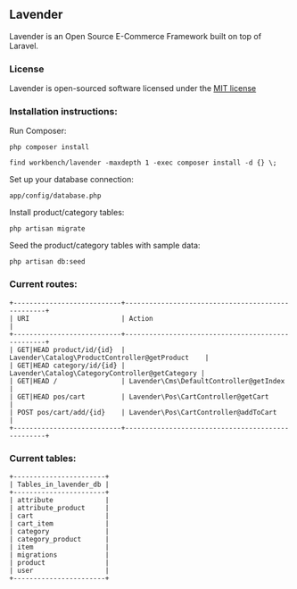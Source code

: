 ## Lavender

Lavender is an Open Source E-Commerce Framework built on top of Laravel.

### License

Lavender is open-sourced software licensed under the [MIT license](http://opensource.org/licenses/MIT)

### Installation instructions:

Run Composer:

    php composer install

    find workbench/lavender -maxdepth 1 -exec composer install -d {} \;

Set up your database connection:

    app/config/database.php

Install product/category tables:

    php artisan migrate

Seed the product/category tables with sample data:

    php artisan db:seed


### Current routes:

    +---------------------------+--------------------------------------------------+
    | URI                       | Action                                           |
    +---------------------------+--------------------------------------------------+
    | GET|HEAD product/id/{id}  | Lavender\Catalog\ProductController@getProduct    |
    | GET|HEAD category/id/{id} | Lavender\Catalog\CategoryController@getCategory |
    | GET|HEAD /                | Lavender\Cms\DefaultController@getIndex          |
    | GET|HEAD pos/cart         | Lavender\Pos\CartController@getCart              |
    | POST pos/cart/add/{id}    | Lavender\Pos\CartController@addToCart            |
    +---------------------------+--------------------------------------------------+

### Current tables:

    +-----------------------+
    | Tables_in_lavender_db |
    +-----------------------+
    | attribute             |
    | attribute_product     |
    | cart                  |
    | cart_item             |
    | category              |
    | category_product      |
    | item                  |
    | migrations            |
    | product               |
    | user                  |
    +-----------------------+
